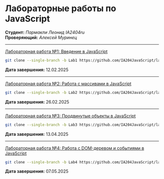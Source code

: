 # Лабораторные работы по JavaScript

__Студент:__  *Пармакли Леонид IA2404ru*  
__Проверяющий:__  *Алексей Муринец*  

---

[Лабораторная работа №1: Введение в JavaScript](https://github.com/IA204JavaScript/labworks_leopard187/tree/Lab1)
```bash
git clone --single-branch -b Lab1 https://github.com/IA204JavaScript/labworks_leopard187.git
```
__Дата завершения:__ 12.02.2025

---

[Лабораторная работа №2: Работа с массивами в JavaScript](https://github.com/IA204JavaScript/labworks_leopard187/tree/Lab2)
```bash
git clone --single-branch -b Lab2 https://github.com/IA204JavaScript/labworks_leopard187.git
```
__Дата завершения:__ 26.02.2025

---

[Лабораторная работа №3: Продвинутые объекты в JavaScript](https://github.com/IA204JavaScript/labworks_leopard187/tree/Lab3)
```bash
git clone --single-branch -b Lab3 https://github.com/IA204JavaScript/labworks_leopard187.git
```
__Дата завершения:__ 13.04.2025

---

[Лабораторная работа №4: Работа с DOM-деревом и событиями в JavaScript](https://github.com/IA204JavaScript/labworks_leopard187/tree/Lab4)
```bash
git clone --single-branch -b Lab4 https://github.com/IA204JavaScript/labworks_leopard187.git
```
__Дата завершения:__ 07.05.2025